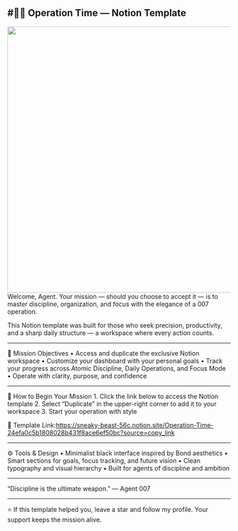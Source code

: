 #🕵‍♂ Operation Time — Notion Template
---
<img src="https://imgur.com/xOTqk4G.png" width="600">
Welcome, Agent.
Your mission — should you choose to accept it — is to master discipline, organization, and focus with the elegance of a 007 operation.

This Notion template was built for those who seek precision, productivity, and a sharp daily structure — a workspace where every action counts.

---
🎯 Mission Objectives
	•	Access and duplicate the exclusive Notion workspace
	•	Customize your dashboard with your personal goals
	•	Track your progress across Atomic Discipline, Daily Operations, and Focus Mode
	•	Operate with clarity, purpose, and confidence

 ---

🧭 How to Begin Your Mission
	1.	Click the link below to access the Notion template
	2.	Select “Duplicate” in the upper-right corner to add it to your workspace
	3.	Start your operation with style

🔗 Template Link:https://sneaky-beast-56c.notion.site/Operation-Time-24efa0c5b1808028b431f8ace6ef50bc?source=copy_link

---

⚙ Tools & Design
	•	Minimalist black interface inspired by Bond aesthetics
	•	Smart sections for goals, focus tracking, and future vision
	•	Clean typography and visual hierarchy
	•	Built for agents of discipline and ambition

---

“Discipline is the ultimate weapon.” — Agent 007

___

⭐ If this template helped you, leave a star and follow my profile.
Your support keeps the mission alive.
